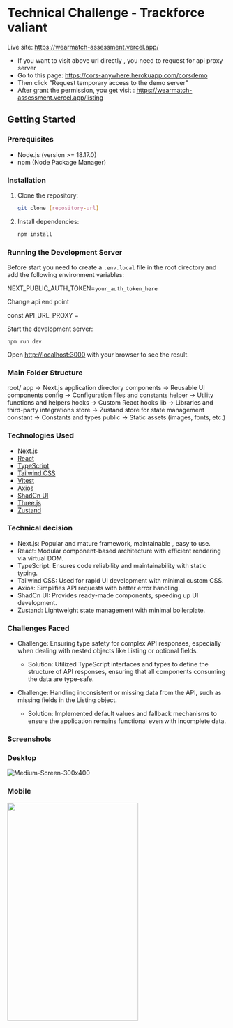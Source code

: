# Technical Challenge - Trackforce valiant
Live site: https://wearmatch-assessment.vercel.app/

- If you want to visit above url directly , you need to request for api proxy server
- Go to this page: https://cors-anywhere.herokuapp.com/corsdemo
- Then click "Request temporary access to the demo server"
- After grant the permission, you get visit : https://wearmatch-assessment.vercel.app/listing
## Getting Started

### Prerequisites

- Node.js (version >= 18.17.0)
- npm (Node Package Manager)

### Installation

1. Clone the repository:
    ```bash
    git clone [repository-url]
    ```

2. Install dependencies:
    ```bash
    npm install
    ```

### Running the Development Server

Before start you need to create a `.env.local` file in the root directory and add the following environment variables:

NEXT_PUBLIC_AUTH_TOKEN=`your_auth_token_here`

Change api end point

const API_URL_PROXY = 

Start the development server:
```
npm run dev
```

Open [http://localhost:3000](http://localhost:3000) with your browser to see the result.


### Main Folder Structure

root/
        app -> Next.js application directory
        components -> Reusable UI components
        config -> Configuration files and constants
        helper -> Utility functions and helpers
        hooks -> Custom React hooks
        lib -> Libraries and third-party integrations
        store -> Zustand store for state management
        constant -> Constants and types
        public -> Static assets (images, fonts, etc.)


### Technologies Used

- [Next.js](https://nextjs.org/)
- [React](https://reactjs.org/)
- [TypeScript](https://www.typescriptlang.org/)
- [Tailwind CSS](https://tailwindcss.com/)
- [Vitest](https://vitest.dev/)
- [Axios](https://axios-http.com/docs/intro)
- [ShadCn UI](https://ui.shadcn.com/)
- [Three.js](https://threejs.org/)
- [Zustand](https://zustand.docs.pmnd.rs/getting-started/introduction)


### Technical decision

- Next.js: Popular and mature framework, maintainable , easy to use.
- React: Modular component-based architecture with efficient rendering via virtual DOM.
- TypeScript: Ensures code reliability and maintainability with static typing.
- Tailwind CSS: Used for rapid UI development with minimal custom CSS.
- Axios: Simplifies API requests with better error handling.
- ShadCn UI: Provides ready-made components, speeding up UI development.
- Zustand: Lightweight state management with minimal boilerplate.

### Challenges Faced

- Challenge: Ensuring type safety for complex API responses, especially when dealing with nested objects like Listing or optional fields.
    - Solution: Utilized TypeScript interfaces and types to define the structure of API responses, ensuring that all components consuming the data are type-safe.


- Challenge: Handling inconsistent or missing data from the API, such as missing fields in the Listing object.
    - Solution: Implemented default values and fallback mechanisms to ensure the application remains functional even with incomplete data.
 
### Screenshots

### Desktop
![Medium-Screen-300x400](https://github.com/user-attachments/assets/7f470382-19f5-4726-9a0b-18d6f63f0c17)

### Mobile
<img src="https://github.com/user-attachments/assets/b691919d-fb99-44b3-af91-aed16770d421" width="300" height="500" /> 


